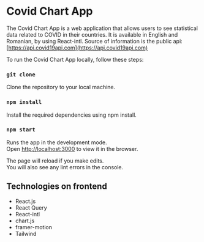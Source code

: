 # Covid Chart App

The Covid Chart App is a web application that allows users to see statistical data related to COVID in their countries. It is available in English and Romanian, by using React-intl. Source of information is the public api: [https://api.covid19api.com](https://api.covid19api.com) 

To run the Covid Chart App locally, follow these steps:

### `git clone`

Clone the repository to your local machine.

### `npm install`

Install the required dependencies using npm install.

### `npm start`

Runs the app in the development mode.\
Open [http://localhost:3000](http://localhost:3000) to view it in the browser.

The page will reload if you make edits.\
You will also see any lint errors in the console.

## Technologies on frontend
* React.js
* React Query
* React-intl
* chart.js
* framer-motion
* Tailwind

